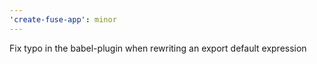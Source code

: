 ```yaml
---
'create-fuse-app': minor
---
```


Fix typo in the babel-plugin when rewriting an export default expression
